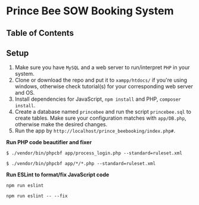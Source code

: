# Prince Bee SOW Booking System
## Table of Contents

## Setup
1. Make sure you have `MySQL` and a web server to run/interpret `PHP` in your system.
2. Clone or download the repo and put it to `xampp/htdocs/` if you're using windows, otherwise check tutorial(s) for your corresponding web server and OS. 
3. Install dependencies for JavaScript, `npm install` and PHP, `composer install`.
4. Create a database named `princebee` and run the script `princebee.sql` to create tables. Make sure your configuration matches with `app/DB.php`, otherwise make the desired changes.
5. Run the app by `http://localhost/prince_beebooking/index.php#`.
 


**Run PHP code beautifier and fixer**
```
$ ./vendor/bin/phpcbf app/process_login.php --standard=ruleset.xml
```
```
$ ./vendor/bin/phpcbf app/*/*.php --standard=ruleset.xml
```
**Run ESLint to format/fix JavaScript code**
```
npm run eslint
```
```
npm run eslint -- --fix
```
